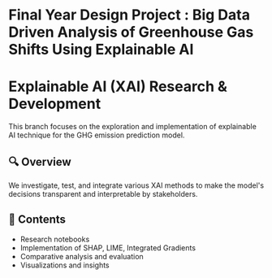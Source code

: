 # Final Year Design Project : Big Data Driven Analysis of Greenhouse Gas Shifts Using Explainable AI

# Explainable AI (XAI) Research & Development

This branch focuses on the exploration and implementation of explainable AI technique for the GHG emission prediction model.

## 🔍 Overview

We investigate, test, and integrate various XAI methods to make the model's decisions transparent and interpretable by stakeholders.

## 📁 Contents

- Research notebooks
- Implementation of SHAP, LIME, Integrated Gradients
- Comparative analysis and evaluation
- Visualizations and insights